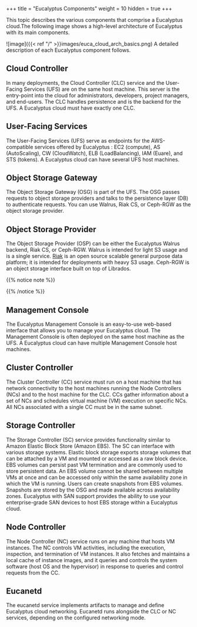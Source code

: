 +++
title = "Eucalyptus Components"
weight = 10
hidden = true
+++

This topic describes the various components that comprise a Eucalyptus cloud.The following image shows a high-level architecture of Eucalyptus with its main components. 


![image]({{< ref "/" >}}images/euca_cloud_arch_basics.png)
A detailed description of each Eucalyptus component follows. 


## Cloud Controller
In many deployments, the Cloud Controller (CLC) service and the User-Facing Services (UFS) are on the same host machine. This server is the entry-point into the cloud for administrators, developers, project managers, and end-users. The CLC handles persistence and is the backend for the UFS. A Eucalyptus cloud must have exactly one CLC. 


## User-Facing Services
The User-Facing Services (UFS) serve as endpoints for the AWS-compatible services offered by Eucalyptus : EC2 (compute), AS (AutoScaling), CW (CloudWatch), ELB (LoadBalancing), IAM (Euare), and STS (tokens). A Eucalyptus cloud can have several UFS host machines. 


## Object Storage Gateway
The Object Storage Gateway (OSG) is part of the UFS. The OSG passes requests to object storage providers and talks to the persistence layer (DB) to authenticate requests. You can use Walrus, Riak CS, or Ceph-RGW as the object storage provider. 


## Object Storage Provider
The Object Storage Provider (OSP) can be either the Eucalyptus Walrus backend, Riak CS, or Ceph-RGW. Walrus is intended for light S3 usage and is a single service. [Riak](https://github.com/basho/riak) is an open source scalable general purpose data platform; it is intended for deployments with heavy S3 usage. Ceph-RGW is an object storage interface built on top of Librados. 


{{% notice note %}}

{{% /notice %}}

## Management Console
The Eucalyptus Management Console is an easy-to-use web-based interface that allows you to manage your Eucalyptus cloud. The Management Console is often deployed on the same host machine as the UFS. A Eucalyptus cloud can have multiple Management Console host machines. 


## Cluster Controller
The Cluster Controller (CC) service must run on a host machine that has network connectivity to the host machines running the Node Controllers (NCs) and to the host machine for the CLC. CCs gather information about a set of NCs and schedules virtual machine (VM) execution on specific NCs. All NCs associated with a single CC must be in the same subnet. 


## Storage Controller
The Storage Controller (SC) service provides functionality similar to Amazon Elastic Block Store (Amazon EBS). The SC can interface with various storage systems. Elastic block storage exports storage volumes that can be attached by a VM and mounted or accessed as a raw block device. EBS volumes can persist past VM termination and are commonly used to store persistent data. An EBS volume cannot be shared between multiple VMs at once and can be accessed only within the same availability zone in which the VM is running. Users can create snapshots from EBS volumes. Snapshots are stored by the OSG and made available across availability zones. Eucalyptus with SAN support provides the ability to use your enterprise-grade SAN devices to host EBS storage within a Eucalyptus cloud. 


## Node Controller
The Node Controller (NC) service runs on any machine that hosts VM instances. The NC controls VM activities, including the execution, inspection, and termination of VM instances. It also fetches and maintains a local cache of instance images, and it queries and controls the system software (host OS and the hypervisor) in response to queries and control requests from the CC. 


## Eucanetd
The eucanetd service implements artifacts to manage and define Eucalyptus cloud networking. Eucanetd runs alongside the CLC or NC services, depending on the configured networking mode. 

